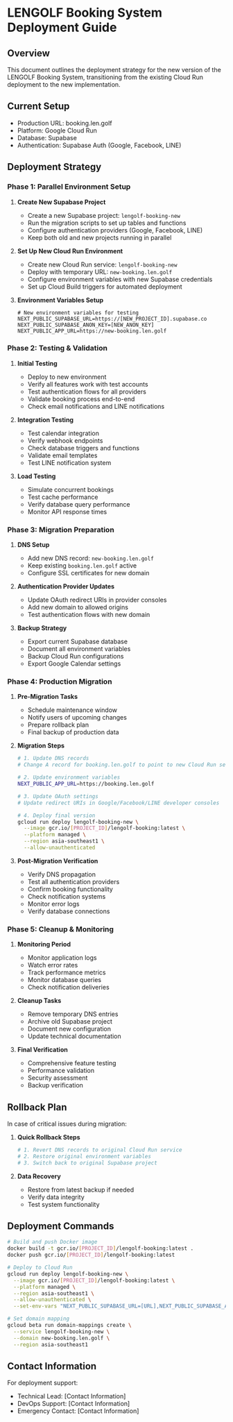# LENGOLF Booking System Deployment Guide

## Overview

This document outlines the deployment strategy for the new version of the LENGOLF Booking System, transitioning from the existing Cloud Run deployment to the new implementation.

## Current Setup
- Production URL: booking.len.golf
- Platform: Google Cloud Run
- Database: Supabase
- Authentication: Supabase Auth (Google, Facebook, LINE)

## Deployment Strategy

### Phase 1: Parallel Environment Setup

1. **Create New Supabase Project**
   - Create a new Supabase project: `lengolf-booking-new`
   - Run the migration scripts to set up tables and functions
   - Configure authentication providers (Google, Facebook, LINE)
   - Keep both old and new projects running in parallel

2. **Set Up New Cloud Run Environment**
   - Create new Cloud Run service: `lengolf-booking-new`
   - Deploy with temporary URL: `new-booking.len.golf`
   - Configure environment variables with new Supabase credentials
   - Set up Cloud Build triggers for automated deployment

3. **Environment Variables Setup**
   ```env
   # New environment variables for testing
   NEXT_PUBLIC_SUPABASE_URL=https://[NEW_PROJECT_ID].supabase.co
   NEXT_PUBLIC_SUPABASE_ANON_KEY=[NEW_ANON_KEY]
   NEXT_PUBLIC_APP_URL=https://new-booking.len.golf
   ```

### Phase 2: Testing & Validation

1. **Initial Testing**
   - Deploy to new environment
   - Verify all features work with test accounts
   - Test authentication flows for all providers
   - Validate booking process end-to-end
   - Check email notifications and LINE notifications

2. **Integration Testing**
   - Test calendar integration
   - Verify webhook endpoints
   - Check database triggers and functions
   - Validate email templates
   - Test LINE notification system

3. **Load Testing**
   - Simulate concurrent bookings
   - Test cache performance
   - Verify database query performance
   - Monitor API response times

### Phase 3: Migration Preparation

1. **DNS Setup**
   - Add new DNS record: `new-booking.len.golf`
   - Keep existing `booking.len.golf` active
   - Configure SSL certificates for new domain

2. **Authentication Provider Updates**
   - Update OAuth redirect URIs in provider consoles
   - Add new domain to allowed origins
   - Test authentication flows with new domain

3. **Backup Strategy**
   - Export current Supabase database
   - Document all environment variables
   - Backup Cloud Run configurations
   - Export Google Calendar settings

### Phase 4: Production Migration

1. **Pre-Migration Tasks**
   - Schedule maintenance window
   - Notify users of upcoming changes
   - Prepare rollback plan
   - Final backup of production data

2. **Migration Steps**
   ```bash
   # 1. Update DNS records
   # Change A record for booking.len.golf to point to new Cloud Run service

   # 2. Update environment variables
   NEXT_PUBLIC_APP_URL=https://booking.len.golf

   # 3. Update OAuth settings
   # Update redirect URIs in Google/Facebook/LINE developer consoles

   # 4. Deploy final version
   gcloud run deploy lengolf-booking-new \
     --image gcr.io/[PROJECT_ID]/lengolf-booking:latest \
     --platform managed \
     --region asia-southeast1 \
     --allow-unauthenticated
   ```

3. **Post-Migration Verification**
   - Verify DNS propagation
   - Test all authentication providers
   - Confirm booking functionality
   - Check notification systems
   - Monitor error logs
   - Verify database connections

### Phase 5: Cleanup & Monitoring

1. **Monitoring Period**
   - Monitor application logs
   - Watch error rates
   - Track performance metrics
   - Monitor database queries
   - Check notification deliveries

2. **Cleanup Tasks**
   - Remove temporary DNS entries
   - Archive old Supabase project
   - Document new configuration
   - Update technical documentation

3. **Final Verification**
   - Comprehensive feature testing
   - Performance validation
   - Security assessment
   - Backup verification

## Rollback Plan

In case of critical issues during migration:

1. **Quick Rollback Steps**
   ```bash
   # 1. Revert DNS records to original Cloud Run service
   # 2. Restore original environment variables
   # 3. Switch back to original Supabase project
   ```

2. **Data Recovery**
   - Restore from latest backup if needed
   - Verify data integrity
   - Test system functionality

## Deployment Commands

```bash
# Build and push Docker image
docker build -t gcr.io/[PROJECT_ID]/lengolf-booking:latest .
docker push gcr.io/[PROJECT_ID]/lengolf-booking:latest

# Deploy to Cloud Run
gcloud run deploy lengolf-booking-new \
  --image gcr.io/[PROJECT_ID]/lengolf-booking:latest \
  --platform managed \
  --region asia-southeast1 \
  --allow-unauthenticated \
  --set-env-vars "NEXT_PUBLIC_SUPABASE_URL=[URL],NEXT_PUBLIC_SUPABASE_ANON_KEY=[KEY]"

# Set domain mapping
gcloud beta run domain-mappings create \
  --service lengolf-booking-new \
  --domain new-booking.len.golf \
  --region asia-southeast1
```

## Contact Information

For deployment support:
- Technical Lead: [Contact Information]
- DevOps Support: [Contact Information]
- Emergency Contact: [Contact Information] 